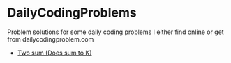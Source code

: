 # DailyCodingProblems
Problem solutions for some daily coding problems I either find online or get from dailycodingproblem.com

- [Two sum (Does sum to K)](01/doesSumToK.swift)
